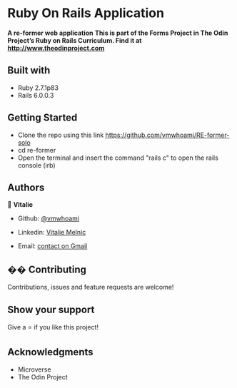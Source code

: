# Ruby On Rails Application

**A re-former web application**
**This is part of the Forms Project in The Odin Project’s Ruby on Rails Curriculum. Find it at http://www.theodinproject.com**

## Built with

* Ruby 2.7.1p83
* Rails 6.0.0.3

## Getting Started
* Clone the repo using this link https://github.com/vmwhoami/RE-former-solo
* cd re-former
* Open the terminal and insert the command "rails c" to open the rails console (irb)

## Authors


👤 **Vitalie**

- Github: [@vmwhoami](https://github.com/vmwhoami)

- Linkedin: [Vitalie Melnic](https://www.linkedin.com/in/vitaliemelnic/)

- Email: [contact on Gmail](vmwhoami@gmail.com)

## �� Contributing

Contributions, issues and feature requests are welcome!

## Show your support

Give a ⭐️ if you like this project!

## Acknowledgments

- Microverse
- The Odin Project